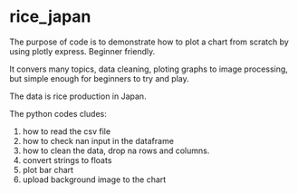 # rice_japan

The purpose of code is to demonstrate how to plot a chart from scratch by using plotly express. Beginner friendly.

It convers many topics, data cleaning, ploting graphs to image processing, but simple enough for beginners to try and play.

The data is rice production in Japan.

The python codes cludes:

1. how to read the csv file
2. how to check nan input in the dataframe
3. how to clean the data, drop na rows and columns.
4. convert strings to floats 
5. plot bar chart
6. upload background image to the chart

